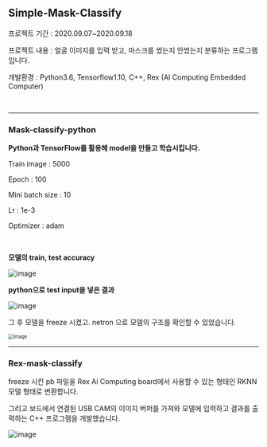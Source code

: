 ## Simple-Mask-Classify

프로젝트 기간 : 2020.09.07~2020.09.18

프로젝트 내용 : 얼굴 이미지를 입력 받고, 마스크를 썼는지 안썼는지 분류하는 프로그램입니다.

개발환경 : Python3.6, Tensorflow1.10, C++, Rex (AI Computing Embedded Computer)


</br>



------

### Mask-classify-python



**Python과 TensorFlow를 활용해 model을 만들고 학습시킵니다.**

Train image : 5000

Epoch : 100

Mini batch size : 10

Lr : 1e-3

Optimizer : adam

</br>  


**모델의 train, test accuracy**

 

<img src="https://user-images.githubusercontent.com/5088280/102866028-f78ee200-4479-11eb-87e6-38eac1a15fd7.png" alt="image"  />  






**python으로 test input을 넣은 결과**

![image](https://user-images.githubusercontent.com/5088280/102866058-05dcfe00-447a-11eb-9ab5-8eddf0a2818c.png)

그 후 모델을 freeze 시켰고. netron 으로 모델의 구조를 확인할 수 있었습니다.

<img src="https://user-images.githubusercontent.com/5088280/102866138-2442f980-447a-11eb-9bab-4da37693d8ff.png" alt="image" style="zoom:67%;" />  

</br>



------

### Rex-mask-classify


freeze 시킨 pb 파일을 Rex Ai Computing board에서 사용할 수 있는 형태인 RKNN 모델 형태로 변환합니다.

그리고 보드에서 연결된 USB CAM의 이미지 버퍼를 가져와 모델에 입력하고 결과를 출력하는 C++ 프로그램을 개발했습니다.

![image](https://user-images.githubusercontent.com/5088280/102866466-a6cbb900-447a-11eb-8140-7ec0dc5831d6.png)
